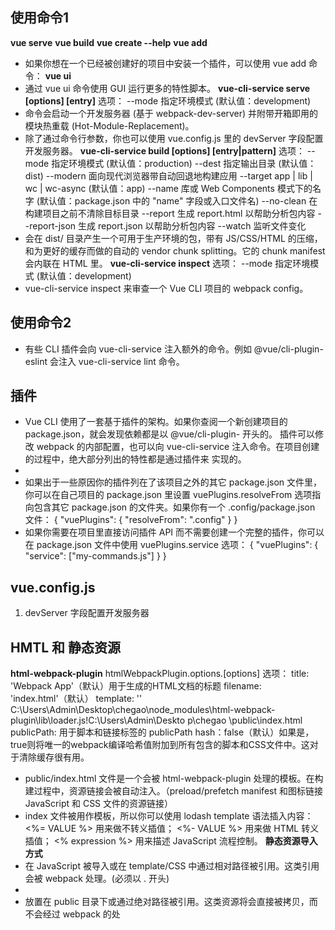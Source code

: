 ## 使用命令1
**vue serve**
**vue build**
**vue create --help**
**vue add**
- 如果你想在一个已经被创建好的项目中安装一个插件，可以使用 vue add 命令：
**vue ui** 
- 通过 vue ui 命令使用 GUI 运行更多的特性脚本。
**vue-cli-service serve [options] [entry]**
选项：
	--mode    指定环境模式 (默认值：development)
- 命令会启动一个开发服务器 (基于 webpack-dev-server) 并附带开箱即用的模块热重载 (Hot-Module-Replacement)。
- 除了通过命令行参数，你也可以使用 vue.config.js 里的 devServer 字段配置开发服务器。
**vue-cli-service build [options] [entry|pattern]**
选项：
	--mode        指定环境模式 (默认值：production)
	--dest        指定输出目录 (默认值：dist)
	--modern      面向现代浏览器带自动回退地构建应用
	--target      app | lib | wc | wc-async (默认值：app)
	--name        库或 Web Components 模式下的名字 (默认值：package.json 中的 "name" 字段或入口文件名)
	--no-clean    在构建项目之前不清除目标目录
	--report      生成 report.html 以帮助分析包内容
	--report-json 生成 report.json 以帮助分析包内容
	--watch       监听文件变化
- 会在 dist/ 目录产生一个可用于生产环境的包，带有 JS/CSS/HTML 的压缩，和为更好的缓存而做的自动的 vendor chunk splitting。它的 chunk manifest 会内联在 HTML 里。
**vue-cli-service inspect**
选项：
	--mode    指定环境模式 (默认值：development)
- vue-cli-service inspect 来审查一个 Vue CLI 项目的 webpack config。
 
 ## 使用命令2
- 有些 CLI 插件会向 vue-cli-service 注入额外的命令。例如 @vue/cli-plugin-eslint 会注入 vue-cli-service lint 命令。

## 插件
- Vue CLI 使用了一套基于插件的架构。如果你查阅一个新创建项目的 package.json，就会发现依赖都是以 @vue/cli-plugin- 开头的。
  插件可以修改 webpack 的内部配置，也可以向 vue-cli-service 注入命令。在项目创建的过程中，绝大部分列出的特性都是通过插件来     实现的。 
- 
- 如果出于一些原因你的插件列在了该项目之外的其它 package.json 文件里，你可以在自己项目的 package.json 里设置  vuePlugins.resolveFrom 选项指向包含其它 package.json 的文件夹。如果你有一个 .config/package.json 文件：
{
  "vuePlugins": {
    "resolveFrom": ".config"
  }
}
- 如果你需要在项目里直接访问插件 API 而不需要创建一个完整的插件，你可以在 package.json 文件中使用 vuePlugins.service 选项：
{
  "vuePlugins": {
    "service": ["my-commands.js"]
  }
}

## vue.config.js
1. devServer 字段配置开发服务器

## HMTL 和 静态资源
**html-webpack-plugin** 
htmlWebpackPlugin.options.[options]
选项：
	title: 'Webpack App'（默认）用于生成的HTML文档的标题
	filename: 'index.html'（默认） 
	template:  ''  C:\Users\Admin\Desktop\chegao\node_modules\html-webpack- plugin\lib\loader.js!C:\Users\Admin\Deskto p\chegao \public\index.html  
	publicPath: 用于脚本和链接标签的 publicPath
	hash：false（默认）如果是，true则将唯一的webpack编译哈希值附加到所有包含的脚本和CSS文件中。这对于清除缓存很有用。
- public/index.html 文件是一个会被 html-webpack-plugin 处理的模板。在构建过程中，资源链接会被自动注入。（preload/prefetch            manifest 和图标链接  JavaScript 和 CSS 文件的资源链接）
- index 文件被用作模板，所以你可以使用 lodash template 语法插入内容：
	<%= VALUE %> 用来做不转义插值；
	<%- VALUE %> 用来做 HTML 转义插值；
	<% expression %> 用来描述 JavaScript 流程控制。
**静态资源导入方式**
- 在 JavaScript 被导入或在 template/CSS 中通过相对路径被引用。这类引用会被 webpack 处理。(必须以 . 开头) 
- 
- 放置在 public 目录下或通过绝对路径被引用。这类资源将会直接被拷贝，而不会经过 webpack 的处



	

                        